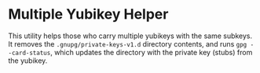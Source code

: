 # Multiple Yubikey Helper

This utility helps those who carry multiple yubikeys with the same subkeys.  
It removes the `.gnupg/private-keys-v1.d` directory contents, and runs `gpg --card-status`, which updates the directory with the private key (stubs) from the yubikey.
